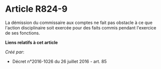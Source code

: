 # Article R824-9

La démission du commissaire aux comptes ne fait pas obstacle à ce que l'action disciplinaire soit exercée pour des faits
commis pendant l'exercice de ses fonctions.

**Liens relatifs à cet article**

_Créé par_:

  - Décret n°2016-1026 du 26 juillet 2016 - art. 85

